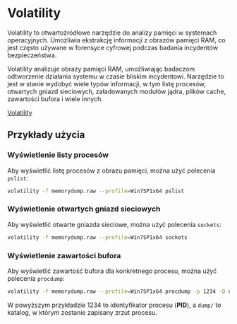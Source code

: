 # Volatility

Volatility to otwartoźródłowe narzędzie do analizy pamięci w systemach operacyjnych. Umożliwia ekstrakcję informacji z obrazów pamięci RAM, co jest często używane w forensyce cyfrowej podczas badania incydentów bezpieczeństwa.

Volatility analizuje obrazy pamięci RAM, umożliwiając badaczom odtworzenie działania systemu w czasie bliskim incydentowi. Narzędzie to jest w stanie wydobyć wiele typów informacji, w tym listę procesów, otwartych gniazd sieciowych, załadowanych modułów jądra, plików cache, zawartości bufora i wiele innych.

[Volatility](https://www.volatilityfoundation.org)

## Przykłady użycia

### Wyświetlenie listy procesów

Aby wyświetlić listę procesów z obrazu pamięci, można użyć polecenia `pslist`:

```bash
volatility -f memorydump.raw --profile=Win7SP1x64 pslist
```

### Wyświetlenie otwartych gniazd sieciowych

Aby wyświetlić otwarte gniazda sieciowe, można użyć polecenia `sockets`:

```bash
volatility -f memorydump.raw --profile=Win7SP1x64 sockets
```

### Wyświetlenie zawartości bufora

Aby wyświetlić zawartość bufora dla konkretnego procesu, można użyć polecenia `procdump`:

```bash
volatility -f memorydump.raw --profile=Win7SP1x64 procdump -p 1234 -D dump/
```

W powyższym przykładzie $1234$ to identyfikator procesu (**PID**), a `dump/` to katalog, w którym zostanie zapisany zrzut procesu.
